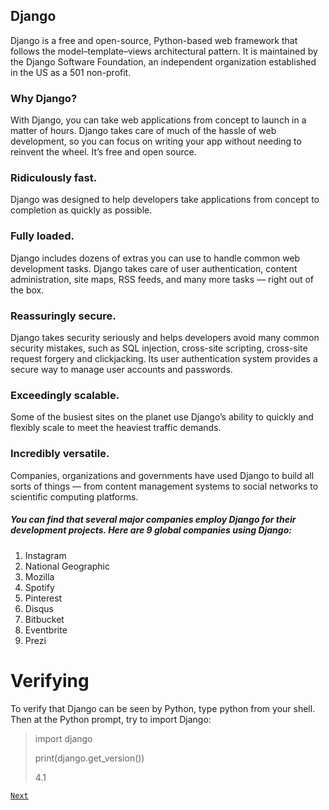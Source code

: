 ## Django
Django is a free and open-source, Python-based web framework that follows the model–template–views architectural pattern. It is maintained by the Django Software Foundation, an independent organization established in the US as a 501 non-profit.

### Why Django?
With Django, you can take web applications from concept to launch in a matter of hours. Django takes care of much of the hassle of web development, so you can focus on writing your app without needing to reinvent the wheel. It’s free and open source.

### Ridiculously fast.
Django was designed to help developers take applications from concept to completion as quickly as possible.

### Fully loaded.
Django includes dozens of extras you can use to handle common web development tasks. Django takes care of user authentication, content administration, site maps, RSS feeds, and many more tasks — right out of the box.

### Reassuringly secure.
Django takes security seriously and helps developers avoid many common security mistakes, such as SQL injection, cross-site scripting, cross-site request forgery and clickjacking. Its user authentication system provides a secure way to manage user accounts and passwords.

### Exceedingly scalable.
Some of the busiest sites on the planet use Django’s ability to quickly and flexibly scale to meet the heaviest traffic demands.

### Incredibly versatile.
Companies, organizations and governments have used Django to build all sorts of things — from content management systems to social networks to scientific computing platforms.

##### You can find that several major companies employ Django for their development projects. Here are 9 global companies using Django:
1. Instagram 
2. National Geographic
3. Mozilla
4. Spotify
5. Pinterest
6. Disqus 
7. Bitbucket
8. Eventbrite 
9. Prezi

# Verifying
To verify that Django can be seen by Python, type python from your shell. Then at the Python prompt, try to import Django:
> import django
> 
> print(django.get_version())
>
>4.1


[`Next`](excersise.md)
